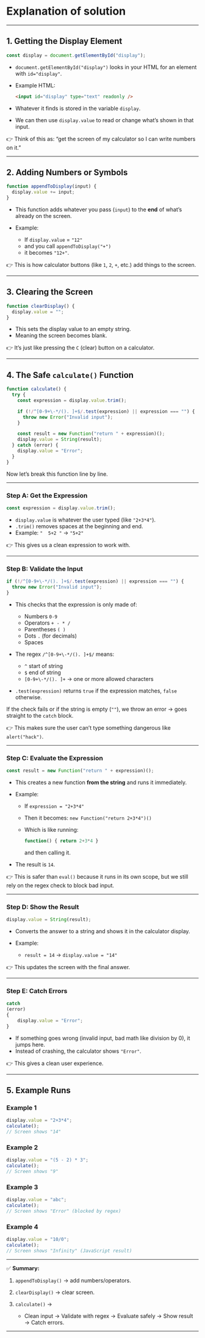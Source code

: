 # Explanation of solution

---

## 1. Getting the Display Element

```js
const display = document.getElementById("display");
```

- `document.getElementById("display")` looks in your HTML for an element with `id="display"`.
- Example HTML:

  ```html
  <input id="display" type="text" readonly />
  ```

- Whatever it finds is stored in the variable `display`.
- We can then use `display.value` to read or change what’s shown in that input.

👉 Think of this as: “get the screen of my calculator so I can write numbers on it.”

---

## 2. Adding Numbers or Symbols

```js
function appendToDisplay(input) {
  display.value += input;
}
```

- This function adds whatever you pass (`input`) to the **end** of what’s already on the screen.
- Example:

  - If `display.value` = `"12"`
  - and you call `appendToDisplay("+")`
  - it becomes `"12+"`.

👉 This is how calculator buttons (like `1`, `2`, `+`, etc.) add things to the screen.

---

## 3. Clearing the Screen

```js
function clearDisplay() {
  display.value = "";
}
```

- This sets the display value to an empty string.
- Meaning the screen becomes blank.

👉 It’s just like pressing the `C` (clear) button on a calculator.

---

## 4. The Safe `calculate()` Function

```js
function calculate() {
  try {
    const expression = display.value.trim();

    if (!/^[0-9+\-*/(). ]+$/.test(expression) || expression === "") {
      throw new Error("Invalid input");
    }

    const result = new Function("return " + expression)();
    display.value = String(result);
  } catch (error) {
    display.value = "Error";
  }
}
```

Now let’s break this function line by line.

---

### Step A: Get the Expression

```js
const expression = display.value.trim();
```

- `display.value` is whatever the user typed (like `"2+3*4"`).
- `.trim()` removes spaces at the beginning and end.
- Example: `"  5+2 "` → `"5+2"`

👉 This gives us a clean expression to work with.

---

### Step B: Validate the Input

```js
if (!/^[0-9+\-*/(). ]+$/.test(expression) || expression === "") {
  throw new Error("Invalid input");
}
```

- This checks that the expression is only made of:

  - Numbers `0-9`
  - Operators `+ - * /`
  - Parentheses `( )`
  - Dots `.` (for decimals)
  - Spaces

- The regex `/^[0-9+\-*/(). ]+$/` means:

  - `^` start of string
  - `$` end of string
  - `[0-9+\-*/(). ]+` → one or more allowed characters

- `.test(expression)` returns `true` if the expression matches, `false` otherwise.

If the check fails or if the string is empty (`""`), we throw an error → goes straight to the `catch` block.

👉 This makes sure the user can’t type something dangerous like `alert("hack")`.

---

### Step C: Evaluate the Expression

```js
const result = new Function("return " + expression)();
```

- This creates a new function **from the string** and runs it immediately.
- Example:

  - If `expression = "2+3*4"`
  - Then it becomes: `new Function("return 2+3*4")()`
  - Which is like running:

    ```js
    function() { return 2+3*4 }
    ```

    and then calling it.

- The result is `14`.

👉 This is safer than `eval()` because it runs in its own scope, but we still rely on the regex check to block bad input.

---

### Step D: Show the Result

```js
display.value = String(result);
```

- Converts the answer to a string and shows it in the calculator display.
- Example:

  - `result = 14` → `display.value = "14"`

👉 This updates the screen with the final answer.

---

### Step E: Catch Errors

```js
catch
(error)
{
    display.value = "Error";
}
```

- If something goes wrong (invalid input, bad math like division by 0), it jumps here.
- Instead of crashing, the calculator shows `"Error"`.

👉 This gives a clean user experience.

---

## 5. Example Runs

### Example 1

```js
display.value = "2+3*4";
calculate();
// Screen shows "14"
```

### Example 2

```js
display.value = "(5 - 2) * 3";
calculate();
// Screen shows "9"
```

### Example 3

```js
display.value = "abc";
calculate();
// Screen shows "Error" (blocked by regex)
```

### Example 4

```js
display.value = "10/0";
calculate();
// Screen shows "Infinity" (JavaScript result)
```

---

✅ **Summary:**

1. `appendToDisplay()` → add numbers/operators.
2. `clearDisplay()` → clear screen.
3. `calculate()` →

   - Clean input → Validate with regex → Evaluate safely → Show result → Catch errors.

---
